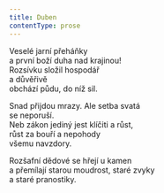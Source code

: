```yaml
---
title: Duben
contentType: prose
---
```


  

Veselé jarní přeháňky  
a první boží duha nad krajinou!  
Rozsívku složil hospodář  
a důvěřivě  
obchází půdu, do níž sil.

  

Snad přijdou mrazy. Ale setba svatá  
se neporuší.  
Neb zákon jediný jest klíčiti a růst,  
růst za bouří a nepohody  
všemu navzdory.

  

Rozšafní dědové se hřejí u kamen  
a přemílají starou moudrost, staré zvyky  
a staré pranostiky.
